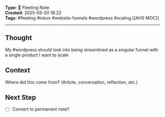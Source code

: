 

**Type**: 🧠 Fleeting Note  
**Created**: 2025-05-20 18:22  
**Tags**: #fleeting #inbox  #website-funnels #wordpress #scaling
[[AHS MOC]]

---

## Thought  
My #wordpress  should look into being streamlined as a singular funnel with a single product I want to scale

## Context  
Where did this come from? (Article, conversation, reflection, etc.)

## Next Step  
- [ ] Convert to permanent note?

